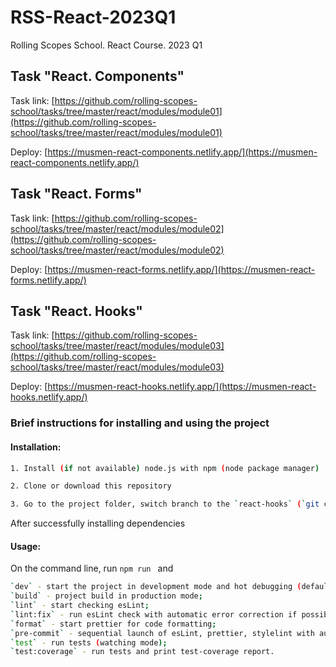 # RSS-React-2023Q1

Rolling Scopes School. React Course. 2023 Q1

## Task "React. Components"

Task link: [https://github.com/rolling-scopes-school/tasks/tree/master/react/modules/module01](https://github.com/rolling-scopes-school/tasks/tree/master/react/modules/module01)

Deploy: [https://musmen-react-components.netlify.app/](https://musmen-react-components.netlify.app/)

## Task "React. Forms"

Task link: [https://github.com/rolling-scopes-school/tasks/tree/master/react/modules/module02](https://github.com/rolling-scopes-school/tasks/tree/master/react/modules/module02)

Deploy: [https://musmen-react-forms.netlify.app/](https://musmen-react-forms.netlify.app/)

## Task "React. Hooks"

Task link: [https://github.com/rolling-scopes-school/tasks/tree/master/react/modules/module03](https://github.com/rolling-scopes-school/tasks/tree/master/react/modules/module03)

Deploy: [https://musmen-react-hooks.netlify.app/](https://musmen-react-hooks.netlify.app/)

### Brief instructions for installing and using the project

#### **Installation:**

```sh
1. Install (if not available) node.js with npm (node ​​package manager)
```

```sh
2. Clone or download this repository
```

```sh
3. Go to the project folder, switch branch to the `react-hooks` (`git checkout react-hooks`) and run `npm install` (for installing dependencies) on the command line (in the terminal, for example)
```

After successfully installing dependencies

#### **Usage:**

On the command line, run `npm run ` and

```sh
`dev` - start the project in development mode and hot debugging (default local-host http://127.0.0.1:5173/);
`build` - project build in production mode;
`lint` - start checking esLint;
`lint:fix` - run esLint check with automatic error correction if possible;
`format` - start prettier for code formatting;
`pre-commit` - sequential launch of esLint, prettier, stylelint with automatic error correction if possible. Designed to run before each commit to the repository or before project build;
`test` - run tests (watching mode);
`test:coverage` - run tests and print test-coverage report.
```
